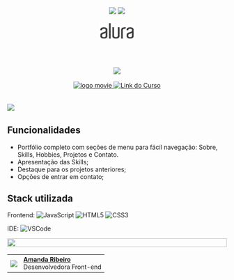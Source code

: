 <div align=center>
    <a href="https://github.com/Amanda-ribeiiro/challenge-one-t6-portfolio/blob/main/README.md"><img src="https://img.shields.io/badge/Idioma-PT-pink"></a>
    <a href="https://github.com/Amanda-ribeiiro/challenge-one-t6-portfolio/blob/main/README.en.md"><img src="https://img.shields.io/badge/Language-EN-purple"></a>
</div>

<br>

<div align=center>
    <a href="https://cursos.alura.com.br/formacao-fase-selecao-one6" target="_blank">
        <img align="center" width="80" src="https://github.com/Amanda-ribeiiro/challenge-one-t6-portfolio/blob/main/assets/img/academic/alura.png">
    </a>
</div>

<br>
<br>
<br>

<!--💬GREETING & TITLE / 🌐WEBSITE: https://github.com/denvercoder1/readme-typing-svg --> 
<p align="center"> 
    <img width="60%" src="https://readme-typing-svg.herokuapp.com?font=Orbitron&size=25&color=5B4550FF&weight=800&background=1A1B27&center=true&vCenter=true&duration=3000&pause=300&lines=<Praticando+Front+End>;<Challenge+Portf%C3%B3lio>">
</p>


<div align="center">
    <a href="https://cursos.alura.com.br/course/challenge-front-end-portfolio" target="_blank">
        <img src="https://img.shields.io/badge/▶-2a2a2a?style=for-the-badge&logo=movie&logoColor=2a2a2a" target="_blank" alt="logo movie" />
        <img src="https://img.shields.io/badge/Acessar%20o%20Curso%20na%20Plataforma-2a2a2a?style=for-the-badge" target="_blank" alt="Link do Curso" />
    </a>
</div>

<br>
<br>

<img src="https://github.com/Amanda-ribeiiro/challenge-one-t6-portfolio/blob/main/assets/img/gif-portifolio.gif">



## Funcionalidades

- Portfólio completo com seções de menu para fácil navegação: Sobre, Skills, Hobbies, Projetos e Contato.
- Apresentação das Skills;
- Destaque para os projetos anteriores;
- Opções de entrar em contato;



## Stack utilizada

Frontend:
![JavaScript](https://img.shields.io/badge/-JavaScript-black?style=flat-square&logo=javascript)
![HTML5](https://img.shields.io/badge/-HTML5-E34F26?style=flat-square&logo=html5&logoColor=white)
![CSS3](https://img.shields.io/badge/-CSS3-1572B6?style=flat-square&logo=css3)

IDE:
![VSCode](https://img.shields.io/badge/-VSCode-007ACC?style=flat-square&logo=visual-studio-code&logoColor=white)



<!--📏LINE-->
<img src="https://i.imgur.com/dBaSKWF.gif" height="20" width="100%">

<table align=right>
  <tr>
    <td>
      <img width="50px" align="center" src="https://avatars.githubusercontent.com/Amanda-ribeiiro"/>
    </td>
    <td align="left">
      <a href="https://github.com/Amanda-ribeiiro">
        <span><b>Amanda Ribeiro</b></span>
      </a>
      <br>
      <span>Desenvolvedora Front-end</span>
    </td>
  </tr>
</table>
